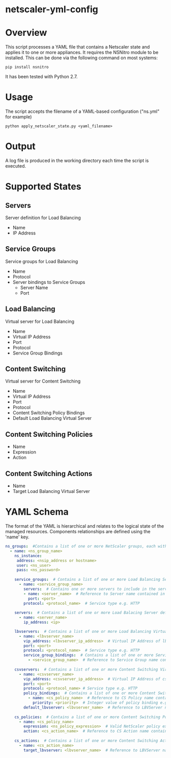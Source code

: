# netscaler-yml-config

# Overview
This script processes a YAML file that contains a Netscaler state and applies it to one or more appliances.  It requires the NSNitro module to be installed.  This can be done via the following command on most systems:
````
pip install nsnitro
````

It has been tested with Python 2.7.

# Usage
The script accepts the filename of a YAML-based configuration ("ns.yml" for example)
````
python apply_netscaler_state.py <yaml_filename>
````
# Output
A log file is produced in the working directory each time the script is executed.

# Supported States
## Servers
Server definition for Load Balancing
* Name
* IP Address

## Service Groups
Service groups for Load Balancing
* Name
* Protocol
* Server bindings to Service Groups
  * Server Name
  * Port

## Load Balancing
Virtual server for Load Balancing
* Name
* Virtual IP Address
* Port
* Protocol
* Service Group Bindings

## Content Switching
Virtual server for Content Switching
* Name
* Virtual IP Address
* Port
* Protocol
* Content Switching Policy Bindings
* Default Load Balancing Virtual Server

## Content Switching Policies
* Name
* Expression
* Action

## Content Switching Actions
* Name
* Target Load Balancing Virtual Server

# YAML Schema
The format of the YAML is hierarchical and relates to the logical state of the managed resources.  Components relationships are defined using the 'name' key.

```YAML
ns_groups:  #Contains a list of one or more NetScaler groups, each with an independent configuration
  - name: <ns_group_name>
    ns_instance:
     address: <nsip_address or hostname>
     user: <ns_user>
     pass: <ns_password>
    
    service_groups:  # Contains a list of one or more Load Balancing Service Group definitions
      - name: <service_group_name>
        servers:  # Contains one or more servers to include in the service group
        - name: <server_name>  # Reference to Server name contained in Server definition
          port: <port>
        protocol: <protocol_name>  # Service type e.g. HTTP
    
    servers:  # Contains a list of one or more Load Balacing Server definitions
      - name: <server_name>
        ip_address: <ip>

    lbvservers:  # Contains a list of one or more Load Balancing Virtual Server definitions
      - name: <lbvserver_name>
        vip_address: <lbvserver_ip_address>  # Virtual IP Address of lbvserver
        port: <port>
        protocol: <protocol_name>  # Service type e.g. HTTP
        service_group_bindings:  # Contains a list of one or more Service Groups to bind the lbvserver to
          - <service_group_name>  # Reference to Service Group name contained in Service Group definition
      
    csvservers:  # Contains a list of one or more Content Switching Virtual Server definitions
      - name: <csvserver_name>
        vip_address: <csvserver_ip_address>  # Virtual IP Address of csvserver
        port: <port>
        protocol: <protocol_name> # Service type e.g. HTTP
        policy_bindings:  # Contains a list of one or more Content Switching policy bindings
          - name: <cs_policy_name>  # Reference to CS Policy name contained in CS Policy definition
            priority: <priority>  # Integer value of policy binding e.g. 100
        default_lbvserver: <lbvserver_name>  # Reference to LBVServer name contained in LBVServer definition
        
    cs_policies:  # Contains a list of one or more Content Switching Policy definitions
      - name: <cs_policy_name>
        expression: <ns_policy_expression>  # Valid NetScaler policy expression
        action: <cs_action_name>  # Reference to CS Action name contained in CS Action definition
        
    cs_actions:  # Contains a list of one or more Content Switching Action definitions
      - name: <cs_action_name>
        target_lbvserver: <lbvserver_name>  # Reference to LBVServer name contained in LBVServer definition
```
              
            
         
